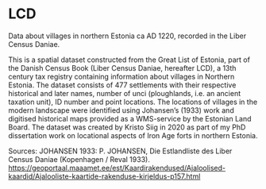 # LCD
Data about villages in northern Estonia ca AD 1220, recorded in the Liber Census Daniae.

This is a spatial dataset constructed from the Great List of Estonia, part of the Danish Census Book (Liber Census Daniae, hereafter LCD), a 13th century tax registry containing information about villages in Northern Estonia. The dataset consists of 477 settlements with their respective historical and later names, number of unci (ploughlands, i.e. an ancient taxation unit), ID number and point locations.
The locations of villages in the modern landscape were identified using Johansen’s (1933) work and digitised historical maps provided as a WMS-service by the Estonian Land Board.
The dataset was created by Kristo Siig in 2020 as part of my PhD dissertation work on locational aspects of Iron Age forts in northern Estonia.

Sources:
JOHANSEN 1933: P. JOHANSEN, Die Estlandliste des Liber Census Daniae (Kopenhagen / Reval 1933).
https://geoportaal.maaamet.ee/est/Kaardirakendused/Ajaloolised-kaardid/Ajalooliste-kaartide-rakenduse-kirjeldus-p157.html

